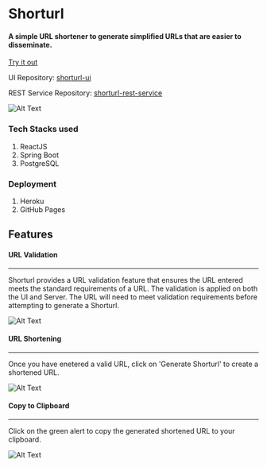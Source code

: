 
# Shorturl
#### A simple URL shortener to generate simplified URLs that are easier to disseminate. 
[Try it out](https://thumster.github.io/shorturl-ui)

UI Repository: [shorturl-ui](https://github.com/Thumster/shorturl-ui)

REST Service Repository: [shorturl-rest-service](https://github.com/Thumster/shorturl-rest-service)

![Alt Text](https://i.imgur.com/sqvU1t0.gif)

### Tech Stacks used

1. ReactJS
2. Spring Boot
3. PostgreSQL

### Deployment
1. Heroku
2. GitHub Pages

## Features
#### URL Validation
----
Shorturl provides a URL validation feature that ensures the URL entered meets the standard requirements of a URL. The validation is applied on both the UI and Server. The URL will need to meet validation requirements before attempting to generate a Shorturl.

![Alt Text](https://imgur.com/RCYjr9n.gif)

#### URL Shortening
----
Once you have enetered a valid URL, click on 'Generate Shorturl' to create a shortened URL.

![Alt Text](https://imgur.com/Wz6JPae.gif)

#### Copy to Clipboard
----
Click on the green alert to copy the generated shortened URL to your clipboard.

![Alt Text](https://imgur.com/D0Xq12W.png)
